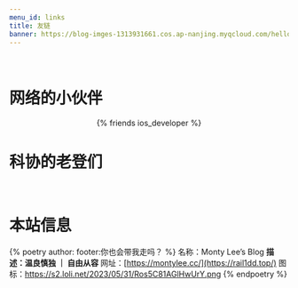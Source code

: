 ```yaml
---
menu_id: links
title: 友链
banner: https://blog-imges-1313931661.cos.ap-nanjing.myqcloud.com/hello.png
---
```






<br />

# 网络的小伙伴


<center>{% friends ios_developer %}</center>

# 科协的老登们

<br />

# 本站信息
{% poetry  author: footer:你也会带我走吗？ %}
名称：Monty Lee’s Blog 
**描述：温良慎独 ｜ 自由从容**
网址：[https://montylee.cc/](https://rail1dd.top/) 
图标：https://s2.loli.net/2023/05/31/Ros5C81AGlHwUrY.png
{% endpoetry %}




